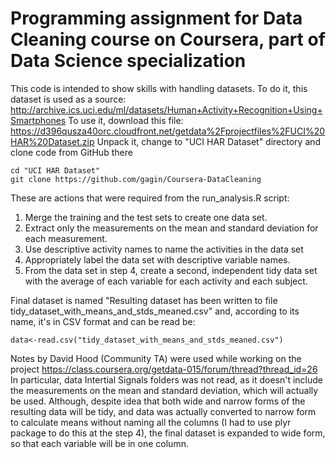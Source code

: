 # Programming assignment for Data Cleaning course on Coursera, part of Data Science specialization

This code is intended to show skills with handling datasets. To do it, this dataset
is used as a source:
http://archive.ics.uci.edu/ml/datasets/Human+Activity+Recognition+Using+Smartphones 
To use it, download this file:
https://d396qusza40orc.cloudfront.net/getdata%2Fprojectfiles%2FUCI%20HAR%20Dataset.zip
Unpack it, change to "UCI HAR Dataset" directory and clone code from GitHub there
   ```
   cd "UCI HAR Dataset"
   git clone https://github.com/gagin/Coursera-DataCleaning
   ```
These are actions that were required from the run_analysis.R script: 
1. Merge the training and the test sets to create one data set.
2. Extract only the measurements on the mean and standard deviation for each measurement. 
3. Use descriptive activity names to name the activities in the data set
4. Appropriately label the data set with descriptive variable names. 
5. From the data set in step 4, create a second, independent tidy data set with the average of each variable for each activity and each subject.

Final dataset is named "Resulting dataset has been written to file tidy_dataset_with_means_and_stds_meaned.csv" and, according to its name, it's in CSV format and can be read be:
   ```
   data<-read.csv("tidy_dataset_with_means_and_stds_meaned.csv")
   ```

Notes by David Hood (Community TA) were used while working on the project https://class.coursera.org/getdata-015/forum/thread?thread_id=26
In particular, data Intertial Signals folders was not read, as it doesn't include the measurements on the mean and standard deviation, which will actually be used. Although, despite idea that both wide and narrow forms of the resulting data will be tidy, and data was actually converted to narrow form to calculate means without naming all the columns (I had to use plyr package to do this at the step 4), the final dataset is expanded to wide form, so that each variable will be in one column.
